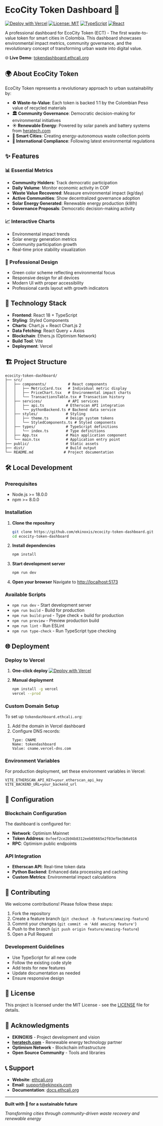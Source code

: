 # EcoCity Token Dashboard 🌱

[![Deploy with Vercel](https://vercel.com/button)](https://vercel.com/new/clone?repository-url=https://github.com/ekinoxis/ecocity-token-dashboard)
[![License: MIT](https://img.shields.io/badge/License-MIT-yellow.svg)](https://opensource.org/licenses/MIT)
[![TypeScript](https://img.shields.io/badge/TypeScript-007ACC?logo=typescript&logoColor=white)](https://www.typescriptlang.org/)
[![React](https://img.shields.io/badge/React-20232A?logo=react&logoColor=61DAFB)](https://reactjs.org/)

A professional dashboard for EcoCity Token (ECT) - The first waste-to-value token for smart cities in Colombia. This dashboard showcases environmental impact metrics, community governance, and the revolutionary concept of transforming urban waste into digital value.

🌐 **Live Demo**: [tokendashboard.ethcali.org](https://tokendashboard.ethcali.org)

## 🌍 About EcoCity Token

EcoCity Token represents a revolutionary approach to urban sustainability by:

- **♻️ Waste-to-Value**: Each token is backed 1:1 by the Colombian Peso value of recycled materials
- **🏛️ Community Governance**: Democratic decision-making for environmental initiatives
- **☀️ Renewable Energy**: Powered by solar panels and battery systems from [heratech.com](https://heratech.com)
- **🌱 Smart Cities**: Creating energy-autonomous waste collection points
- **📱 International Compliance**: Following latest environmental regulations

## ✨ Features

### 📊 Essential Metrics
- **Community Holders**: Track democratic participation
- **Daily Volume**: Monitor economic activity in COP
- **Waste Value Recovered**: Measure environmental impact (kg/day)
- **Active Communities**: Show decentralized governance adoption
- **Solar Energy Generated**: Renewable energy production (kWh)
- **Governance Proposals**: Democratic decision-making activity

### 📈 Interactive Charts
- Environmental impact trends
- Solar energy generation metrics
- Community participation growth
- Real-time price stability visualization

### 🎨 Professional Design
- Green color scheme reflecting environmental focus
- Responsive design for all devices
- Modern UI with proper accessibility
- Professional cards layout with growth indicators

## 🚀 Technology Stack

- **Frontend**: React 18 + TypeScript
- **Styling**: Styled Components
- **Charts**: Chart.js + React Chart.js 2
- **Data Fetching**: React Query + Axios
- **Blockchain**: Ethers.js (Optimism Network)
- **Build Tool**: Vite
- **Deployment**: Vercel

## 🏗️ Project Structure

```
ecocity-token-dashboard/
├── src/
│   ├── components/          # React components
│   │   ├── MetricCard.tsx   # Individual metric display
│   │   ├── PriceChart.tsx   # Environmental impact charts
│   │   └── TransactionsTable.tsx # Transaction history
│   ├── services/            # API services
│   │   ├── api.ts          # Etherscan API integration
│   │   └── pythonBackend.ts # Backend data service
│   ├── styles/             # Styling
│   │   ├── theme.ts        # Design system tokens
│   │   └── StyledComponents.ts # Styled components
│   ├── types/              # TypeScript definitions
│   │   └── index.ts        # Type definitions
│   ├── App.tsx             # Main application component
│   └── main.tsx            # Application entry point
├── public/                 # Static assets
├── dist/                   # Build output
└── README.md              # Project documentation
```

## 🛠️ Local Development

### Prerequisites

- Node.js >= 18.0.0
- npm >= 8.0.0

### Installation

1. **Clone the repository**
   ```bash
   git clone https://github.com/ekinoxis/ecocity-token-dashboard.git
   cd ecocity-token-dashboard
   ```

2. **Install dependencies**
   ```bash
   npm install
   ```

3. **Start development server**
   ```bash
   npm run dev
   ```

4. **Open your browser**
   Navigate to [http://localhost:5173](http://localhost:5173)

### Available Scripts

- `npm run dev` - Start development server
- `npm run build` - Build for production
- `npm run build:prod` - Type check + build for production
- `npm run preview` - Preview production build
- `npm run lint` - Run ESLint
- `npm run type-check` - Run TypeScript type checking

## 🌐 Deployment

### Deploy to Vercel

1. **One-click deploy**
   [![Deploy with Vercel](https://vercel.com/button)](https://vercel.com/new/clone?repository-url=https://github.com/ekinoxis/ecocity-token-dashboard)

2. **Manual deployment**
   ```bash
   npm install -g vercel
   vercel --prod
   ```

### Custom Domain Setup

To set up `tokendashboard.ethcali.org`:

1. Add the domain in Vercel dashboard
2. Configure DNS records:
   ```
   Type: CNAME
   Name: tokendashboard
   Value: cname.vercel-dns.com
   ```

### Environment Variables

For production deployment, set these environment variables in Vercel:

```env
VITE_ETHERSCAN_API_KEY=your_etherscan_api_key
VITE_BACKEND_URL=your_backend_url
```

## 🔧 Configuration

### Blockchain Configuration

The dashboard is configured for:
- **Network**: Optimism Mainnet
- **Token Address**: `0xfeef2ce2b94b8312eeb05665e2f03efbe3b0a916`
- **RPC**: Optimism public endpoints

### API Integration

- **Etherscan API**: Real-time token data
- **Python Backend**: Enhanced data processing and caching
- **Custom Metrics**: Environmental impact calculations

## 🤝 Contributing

We welcome contributions! Please follow these steps:

1. Fork the repository
2. Create a feature branch (`git checkout -b feature/amazing-feature`)
3. Commit your changes (`git commit -m 'Add amazing feature'`)
4. Push to the branch (`git push origin feature/amazing-feature`)
5. Open a Pull Request

### Development Guidelines

- Use TypeScript for all new code
- Follow the existing code style
- Add tests for new features
- Update documentation as needed
- Ensure responsive design

## 📄 License

This project is licensed under the MIT License - see the [LICENSE](LICENSE) file for details.

## 🌟 Acknowledgments

- **EKINOXIS** - Project development and vision
- **[heratech.com](https://heratech.com)** - Renewable energy technology partner
- **Optimism Network** - Blockchain infrastructure
- **Open Source Community** - Tools and libraries

## 📞 Support

- **Website**: [ethcali.org](https://ethcali.org)
- **Email**: support@ekinoxis.com
- **Documentation**: [docs.ethcali.org](https://docs.ethcali.org)

---

**Built with 💚 for a sustainable future**

*Transforming cities through community-driven waste recovery and renewable energy*
